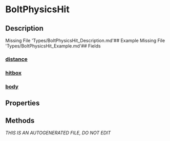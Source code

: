 # BoltPhysicsHit
## Description
Missing File 'Types/BoltPhysicsHit_Description.md'## Example
Missing File 'Types/BoltPhysicsHit_Example.md'## Fields
### [distance](BoltPhysicsHit/F/distance.md)
### [hitbox](BoltPhysicsHit/F/hitbox.md)
### [body](BoltPhysicsHit/F/body.md)
## Properties
## Methods

*THIS IS AN AUTOGENERATED FILE, DO NOT EDIT*
